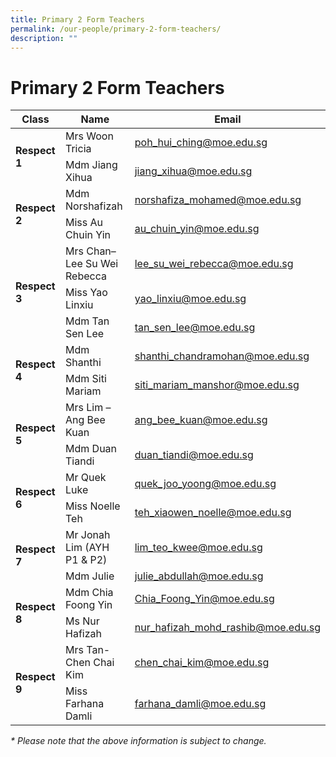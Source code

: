 ```yaml
---
title: Primary 2 Form Teachers
permalink: /our-people/primary-2-form-teachers/
description: ""
---
```

# Primary 2 Form Teachers

<table>
<thead>
  <tr>
    <th>Class</th>
    <th>Name</th>
    <th>Email</th>
  </tr>
</thead>
<tbody>
  <tr>
    <td rowspan="2"><b>Respect 1</b></td>
    <td>Mrs Woon Tricia</td>
    <td><a href="mailto:poh_hui_ching@moe.edu.sg">poh_hui_ching@moe.edu.sg</a></td>
  </tr>
  <tr>
    <td>Mdm Jiang Xihua</td>
    <td><a href="mailto:jiang_xihua@moe.edu.sg">jiang_xihua@moe.edu.sg</a></td>
  </tr>
  <tr>
    <td rowspan="2"><b>Respect 2</b></td>
    <td>Mdm Norshafizah</td>
    <td><a href="mailto:norshafiza_mohamed@moe.edu.sg">norshafiza_mohamed@moe.edu.sg</a></td>
  </tr>
  <tr>
    <td>Miss Au Chuin Yin</td>
    <td><a href="mailto:au_chuin_yin@moe.edu.sg">au_chuin_yin@moe.edu.sg</a></td>
  </tr>
  <tr>
    <td rowspan="3"><b>Respect 3</b></td>
    <td>Mrs Chan–Lee Su Wei Rebecca</td>
    <td><a href="mailto:lee_su_wei_rebecca@moe.edu.sg">lee_su_wei_rebecca@moe.edu.sg</a></td>
  </tr>
  <tr>
    <td>Miss Yao Linxiu</td>
    <td><a href="mailto:yao_linxiu@moe.edu.sg">yao_linxiu@moe.edu.sg</a><br></td>
  </tr>
<tr>
    <td>Mdm Tan Sen Lee</td>
    <td><a href="mailto:tan_sen_lee@moe.edu.sg">tan_sen_lee@moe.edu.sg</a></td>
  </tr>
  <tr>
    <td rowspan="2"><b>Respect 4</b></td>
    <td>Mdm Shanthi</td>
    <td><a href="mailto:shanthi_chandramohan@moe.edu.sg">shanthi_chandramohan@moe.edu.sg</a></td>
  </tr>
  <tr>
    <td>Mdm Siti Mariam</td>
    <td><a href="mailto:siti_mariam_manshor@moe.edu.sg">siti_mariam_manshor@moe.edu.sg</a></td>
  </tr>
  <tr>
    <td rowspan="2"><b>Respect 5</b></td>
    <td>Mrs Lim – Ang Bee Kuan</td>
    <td><a href="mailto:ang_bee_kuan@moe.edu.sg">ang_bee_kuan@moe.edu.sg</a></td>
  </tr>
  <tr>
    <td>Mdm Duan Tiandi</td>
    <td><a href="mailto:duan_tiandi@moe.edu.sg">duan_tiandi@moe.edu.sg</a></td>
  </tr>
  <tr>
    <td rowspan="2"><b>Respect 6</b></td>
    <td>Mr Quek Luke</td>
    <td><a href="mailto:quek_joo_yoong@moe.edu.sg">quek_joo_yoong@moe.edu.sg</a></td>
  </tr>
  <tr>
    <td>Miss Noelle Teh</td>
    <td><a href="mailto:teh_xiaowen_noelle@moe.edu.sg">teh_xiaowen_noelle@moe.edu.sg</a></td>
  </tr>
  <tr>
    <td rowspan="2"><b>Respect 7</b></td>
    <td>Mr Jonah Lim (AYH P1 &amp; P2)</td>
    <td><a href="mailto:lim_teo_kwee@moe.edu.sg">lim_teo_kwee@moe.edu.sg</a></td>
  </tr>
  <tr>
    <td>Mdm Julie</td>
    <td><a href="mailto:julie_abdullah@moe.edu.sg">julie_abdullah@moe.edu.sg</a></td>
  </tr>
  <tr>
    <td rowspan="2"><b>Respect 8</b></td>
    <td>Mdm Chia Foong Yin</td>
    <td><a href="mailto:Chia_Foong_Yin@moe.edu.sg">Chia_Foong_Yin@moe.edu.sg</a></td>
  </tr>
  <tr>
    <td>Ms Nur Hafizah</td>
    <td><a href="mailto:nur_hafizah_mohd_rashib@moe.edu.sg">nur_hafizah_mohd_rashib@moe.edu.sg</a></td>
  </tr>
  <tr>
    <td rowspan="2"><b>Respect 9</b></td>
    <td>Mrs Tan-Chen Chai Kim</td>
    <td><a href="mailto:chen_chai_kim@moe.edu.sg">chen_chai_kim@moe.edu.sg</a> </td>
  </tr>
  <tr>
    <td>Miss Farhana Damli</td>
    <td><a href="mailto:farhana_damli@moe.edu.sg">farhana_damli@moe.edu.sg</a></td>
  </tr>
</tbody>
</table>

_\* Please note that the above information is subject to change._